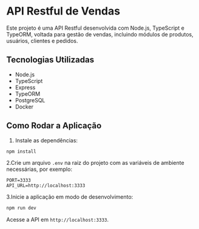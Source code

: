 # API Restful de Vendas

Este projeto é uma API Restful desenvolvida com Node.js, TypeScript e TypeORM, voltada para gestão de vendas, incluindo módulos de produtos, usuários, clientes e pedidos.

## Tecnologias Utilizadas

- Node.js
- TypeScript
- Express
- TypeORM
- PostgreSQL
- Docker

## Como Rodar a Aplicação

1. Instale as dependências:

```bash
npm install
```

2.Crie um arquivo `.env` na raiz do projeto com as variáveis de ambiente necessárias, por exemplo:

```env
PORT=3333
API_URL=http://localhost:3333
```

3.Inicie a aplicação em modo de desenvolvimento:

```bash
npm run dev
```

Acesse a API em `http://localhost:3333`.
